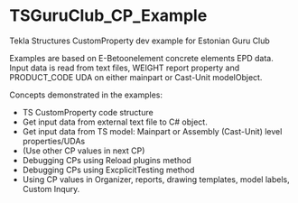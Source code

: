 # TSGuruClub_CP_Example
Tekla Structures CustomProperty dev example for Estonian Guru Club

Examples are based on E-Betoonelement concrete elements EPD data. Input data is read from text files, WEIGHT report property and PRODUCT_CODE UDA on either mainpart or Cast-Unit modelObject.  
  
Concepts demonstrated in the examples:

* TS CustomProperty code structure
* Get input data from external text file to C# object.
* Get input data from TS model: Mainpart or Assembly (Cast-Unit) level properties/UDAs
* (Use other CP values in next CP)
* Debugging CPs using Reload plugins method
* Debugging CPs using ExcplicitTesting method
* Using CP values in Organizer, reports, drawing templates, model labels, Custom Inqury.
